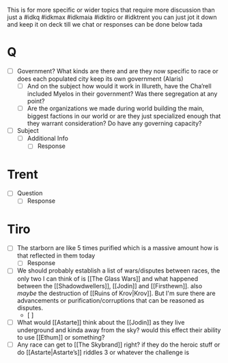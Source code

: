 This is for more specific or wider topics that require more discussion than just a #idkq #idkmax #idkmaia #idktiro or #idktrent 
you can just jot it down and keep it on deck till we chat or responses can be done below tada

# Q
- [ ] Government? What kinds are there and are they now specific to race or does each populated city keep its own government (Alaris)
	- [ ] And on the subject how would it work in Illureth, have the Cha’rell included Myelos in their government? Was there segregation at any point?
	- [ ] Are the organizations we made during world building the main, biggest factions in our world or are they just specialized enough that they warrant consideration? Do have any governing capacity?
- [ ] Subject
	- [ ] Additional Info
		- [ ] Response
# Trent
- [ ] Question 
	- [ ] Response
# Tiro
- [ ] The starborn are like  5 times purified which is a massive amount how is that reflected in them today
	- [ ] Response
- [ ] We should probably establish a list of wars/disputes between races, the only two I can think of is [[The Glass Wars]] and what happened between the  [[Shadowdwellers]], [[Jodin]] and [[Firsthewn]]. also *maybe* the destruction of [[Ruins of Krov|Krov]]. But I'm sure there are advancements or purification/corruptions that can be reasoned as disputes.
	- [ ] 
- [ ] What would [[Astarte]] think about the [[Jodin]] as they live underground and kinda away from the sky? would this effect their ability to use [[Ethum]] or something?
- [ ] Any race can get to [[The Skybrand]] right? if they do the heroic stuff or do [[Astarte|Astarte’s]] riddles 3 or whatever the challenge is